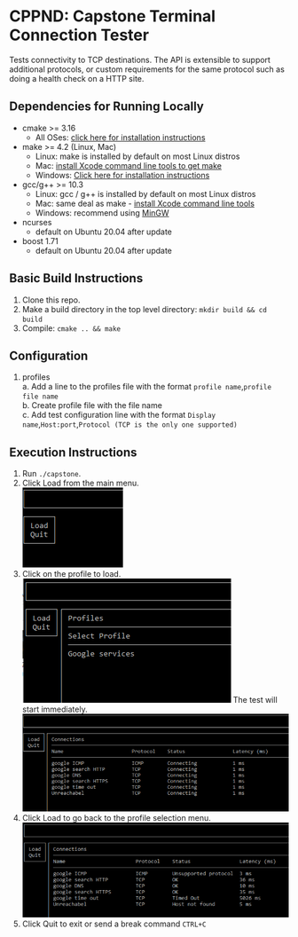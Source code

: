 # CPPND: Capstone Terminal Connection Tester

Tests connectivity to TCP destinations.  The API is extensible to support additional protocols, or custom requirements for the same protocol such as doing a health check on a HTTP site.

## Dependencies for Running Locally
* cmake >= 3.16
  * All OSes: [click here for installation instructions](https://cmake.org/install/)
* make >= 4.2 (Linux, Mac)
  * Linux: make is installed by default on most Linux distros
  * Mac: [install Xcode command line tools to get make](https://developer.apple.com/xcode/features/)
  * Windows: [Click here for installation instructions](http://gnuwin32.sourceforge.net/packages/make.htm)
* gcc/g++ >= 10.3
  * Linux: gcc / g++ is installed by default on most Linux distros
  * Mac: same deal as make - [install Xcode command line tools](https://developer.apple.com/xcode/features/)
  * Windows: recommend using [MinGW](http://www.mingw.org/)
* ncurses
  * default on Ubuntu 20.04 after update
* boost 1.71
  * default on Ubuntu 20.04 after update

## Basic Build Instructions

1. Clone this repo.
2. Make a build directory in the top level directory: `mkdir build && cd build`
3. Compile: `cmake .. && make`

## Configuration

1. profiles  
  a. Add a line to the profiles file with the format `profile name`,`profile file name`  
  b. Create profile file with the file name  
  c. Add test configuration line with the format `Display name`,`Host:port`,`Protocol (TCP is the only one supported)`

## Execution Instructions

1. Run `./capstone`.
2. Click Load from the main menu.  
![main menu](/readme/main_menu.png?raw=true "Main Menu")
3. Click on the profile to load.  
![Profile selection](/readme/profile_selection.png?raw=true "Profile Selection")
The test will start immediately.  
![Test Start](/readme/test_start.png?raw=true "Test Start")
4. Click Load to go back to the profile selection menu.
![Test Complete](/readme/test_complete.png?raw=true "Test Complete")
5. Click Quit to exit or send a break command `CTRL+C`

